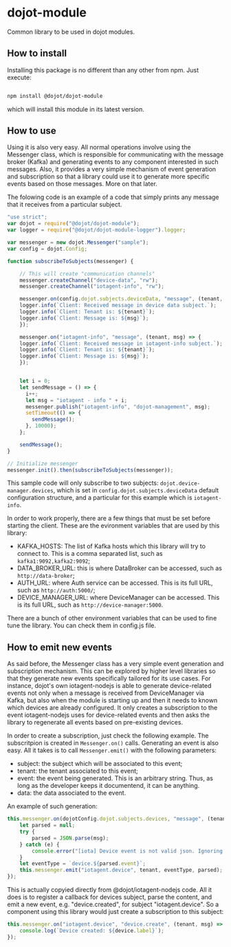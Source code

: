 # dojot-module

Common library to be used in dojot modules.

## How to install

Installing this package is no different than any other from npm. Just execute:

```bash

npm install @dojot/dojot-module

```

which will install this module in its latest version.

## How to use

Using it is also very easy. All normal operations involve using the Messenger
class, which is responsible for communicating with the message broker (Kafka)
and generating events to any component interested in such messages. Also, it
provides a very simple mechanism of event generation and subscription so that
a library could use it to generate more specific events based on those messages.
More on that later.

The folowing code is an example of a code that simply prints any message that
it receives from a particular subject.


```javascript
"use strict";
var dojot = require("@dojot/dojot-module");
var logger = require("@dojot/dojot-module-logger").logger;

var messenger = new dojot.Messenger("sample");
var config = dojot.Config;

function subscribeToSubjects(messenger) {

    // This will create "communication channels"
    messenger.createChannel("device-data", "rw");
    messenger.createChannel("iotagent-info", "rw");

    messenger.on(config.dojot.subjects.deviceData, "message", (tenant, msg) => {
    logger.info(`Client: Received message in device data subject.`);
    logger.info(`Client: Tenant is: ${tenant}`);
    logger.info(`Client: Message is: ${msg}`);
    });

    messenger.on("iotagent-info", "message", (tenant, msg) => {
    logger.info(`Client: Received message in iotagent-info subject.`);
    logger.info(`Client: Tenant is: ${tenant}`);
    logger.info(`Client: Message is: ${msg}`);
    });


    let i = 0;
    let sendMessage = () => {
      i++;
      let msg = "iotagent - info " + i;
      messenger.publish("iotagent-info", "dojot-management", msg);
      setTimeout(() => {
        sendMessage();
      }, 10000);
    };

    sendMessage();
}

// Initialize messenger
messenger.init().then(subscribeToSubjects(messenger));

```

This sample code will only subscribe to two subjects: `dojot.device-manager.devices`,
which is set in `config.dojot.subjects.deviceData` default configuration
structure, and a particular for this example which is `iotagent-info`.

In order to work properly, there are a few things that must be set before
starting the client. These are the evironment variables that are used by this
library:

- KAFKA_HOSTS: The list of Kafka hosts which this library will try to connect
  to. This is a comma separated list, such as `kafka1:9092,kafka2:9092`;
- DATA_BROKER_URL: this is where DataBroker can be accessed, such as
  `http://data-broker`;
- AUTH_URL: where Auth service can be accessed. This is its full URL, such as
  `http://auth:5000/`;
- DEVICE_MANAGER_URL: where DeviceManager can be accessed. This is its full
  URL, such as `http://device-manager:5000`.

There are a bunch of other environment variables that can be used to fine tune
the library. You can check them in config.js file.


## How to emit new events

As said before, the Messenger class has a very simple event generation and
subscription mechanism. This can be explored by higher level libraries so that
they generate new events specifically tailored for its use cases. For instance,
dojot's own iotagent-nodejs is able to generate device-related events not only
when a message is received from DeviceManager via Kafka, but also when the
module is starting up and then it needs to known which devices are already
configured. It only creates a subscription to the event iotagent-nodejs uses
for device-related events and then asks the library to regenerate all events
based on pre-existing devices.

In order to create a subscription, just check the following example. The
subscritpion is created in `Messenger.on()` calls. Generating an event is also
easy. All it takes is to call `Messenger.emit()` with the following parameters:

- subject: the subject which will be associated to this event;
- tenant: the tenant associated to this event;
- event: the event being generated. This is an arbitrary string. Thus, as long
  as the developer keeps it documentend, it can be anything.
- data: the data associated to the event.

An example of such generation:

```javascript
this.messenger.on(dojotConfig.dojot.subjects.devices, "message", (tenant, msg) => {
    let parsed = null;
    try {
        parsed = JSON.parse(msg);
    } catch (e) {
        console.error("[iota] Device event is not valid json. Ignoring.");
    }
    let eventType = `device.${parsed.event}`;
    this.messenger.emit("iotagent.device", tenant, eventType, parsed);
});
```

This is actually copyied directly from @dojot/iotagent-nodejs code. All it does
is to register a callback for devices subject, parse the content, and emit a new
event, e.g. "device.created", for subject "iotagent.device". So a component
using this library would just create a subscription to this subject:

```javascript
this.messenger.on("iotagent.device", "device.create", (tenant, msg) => {
    console.log(`Device created: ${device.label}`);
});
```